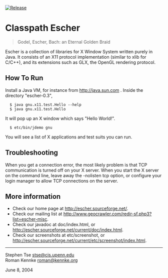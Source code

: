 [![Release](https://jitpack.io/v/umjammer/classpath-escher.svg)](https://jitpack.io/#umjammer/classpath-escher)

# Classpath Escher

> Godel, Escher, Bach: an Eternal Golden Braid

Escher is a collection of libraries for X Window System written purely
in Java. It consists of an X11 protocol implementation (similar to
xlib for C/C++), and its extensions such as GLX, the OpenGL rendering
protocol.


## How To Run

  Install a Java VM, for instance from http://java.sun.com .
  Inside the directory "escher-0.3",

```shell
  $ java gnu.x11.test.Hello --help
  $ java gnu.x11.test.Hello
```

  It will pop up an X window which says "Hello World!".

```shell
  $ etc/bin/jdemo gnu
```

  You will see a list of X applications and test suits you can run.

## Troubleshooting

  When you get a connection error, the most likely problem is that
  TCP communication is turned off on your X server. When you start
  the X server on the command line, leave away the -nolisten tcp option,
  or configure your login manager to allow TCP connections on the server.

## More information

  * Check our home page at http://escher.sourceforge.net/.
  * Check our mailing list at http://www.geocrawler.com/redir-sf.php3?list=escher-misc.
  * Check our javadoc at doc/index.html, 
    or http://escher.sourceforge.net/current/doc/index.html.
  * Check our screenshots at etc/screenshot, 
    or http://escher.sourceforge.net/current/etc/screenshot/index.html.


----

Stephen Tse <stse@cis.upenn.edu><br/>
Roman Kennke <roman@kennke.org><br/>

June 8, 2004
